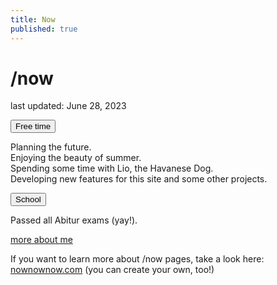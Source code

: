 ```yaml
---
title: Now
published: true
---
```


<h1 class="page-title">/now</h1>
<p><span class="small grey">last updated: June 28, 2023</span></p>
<button class="collapsible">Free time</button>
<div class="collapsible-content">
<p>Planning the future. <br />Enjoying the beauty of summer. <br />Spending some time with Lio, the Havanese Dog. <br />Developing new features for this site and some other projects.</p>
</div>
<button class="collapsible">School</button>
<div class="collapsible-content">
<p>Passed all Abitur exams (yay!).</p>
</div><a class="button" href="/about">more about me</a>
<p class="space now-text">If you want to learn more about /now pages, take a look here: <a href="https://nownownow.com/about">nownownow.com</a><span class="external-icon"></span> (you can create your own, too!)</p>
